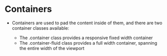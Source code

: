 # Containers

* Containers are used to pad the content inside of them, and there are two container classes available:

    * The .container class provides a responsive fixed width container
    * The .container-fluid class provides a full width container, spanning the entire width of the viewport